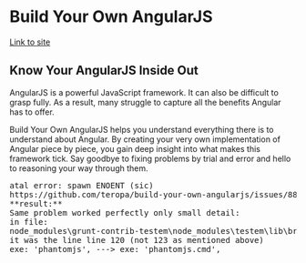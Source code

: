 <h1>Build Your Own AngularJS</h1>

<a href="https://teropa.info/build-your-own-angular/" target="_blank">
Link to site
</a>
</br>

<h2>
Know Your AngularJS Inside Out
</h2>

<p>
AngularJS is a powerful JavaScript framework. 
It can also be difficult to grasp fully. 
As a result, many struggle to capture all the benefits Angular has to offer.
</p>
<p>
Build Your Own AngularJS helps you understand everything there is to understand about Angular. 
By creating your very own implementation of Angular piece by piece, 
you gain deep insight into what makes this framework tick. 
Say goodbye to fixing problems by trial and error and hello to reasoning your way through them.
</p>

<pre>
atal error: spawn ENOENT (sic)
https://github.com/teropa/build-your-own-angularjs/issues/88
**result:**
Same problem worked perfectly only small detail:
in file:
node_modules\grunt-contrib-testem\node_modules\testem\lib\browser_launcher.js
it was the line line 120 (not 123 as mentioned above)
exe: 'phantomjs', ---> exe: 'phantomjs.cmd',
</pre>